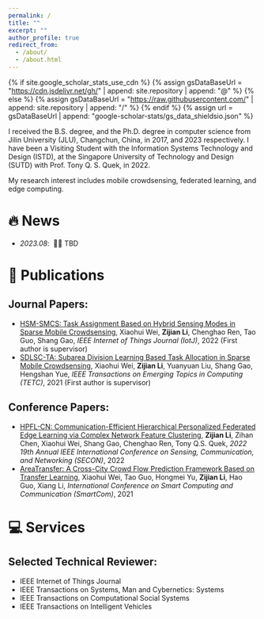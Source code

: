 ```yaml
---
permalink: /
title: ""
excerpt: ""
author_profile: true
redirect_from: 
  - /about/
  - /about.html
---
```


{% if site.google_scholar_stats_use_cdn %}
{% assign gsDataBaseUrl = "https://cdn.jsdelivr.net/gh/" | append: site.repository | append: "@" %}
{% else %}
{% assign gsDataBaseUrl = "https://raw.githubusercontent.com/" | append: site.repository | append: "/" %}
{% endif %}
{% assign url = gsDataBaseUrl | append: "google-scholar-stats/gs_data_shieldsio.json" %}

<span class='anchor' id='about-me'></span>


I received the B.S. degree, and the Ph.D. degree in computer science from Jilin University (JLU), Changchun, China, in 2017, and 2023 respectively. I have been a Visiting Student with the Information Systems Technology and Design (ISTD), at the Singapore University of Technology and Design (SUTD) with Prof. Tony Q. S. Quek, in 2022. 

My research interest includes mobile crowdsensing, federated learning, and edge computing.

# 🔥 News
- *2023.08*: &nbsp;🎉🎉 TBD


# 📝 Publications 

## Journal Papers:

- [HSM-SMCS: Task Assignment Based on Hybrid Sensing Modes in Sparse Mobile Crowdsensing](https://ieeexplore.ieee.org/abstract/document/9711556), Xiaohui Wei, **Zijian Li**, Chenghao Ren, Tao Guo, Shang Gao, *IEEE Internet of Things Journal (IotJ)*, 2022 (First author is supervisor)
- [SDLSC-TA: Subarea Division Learning Based Task Allocation in Sparse Mobile Crowdsensing](https://ieeexplore.ieee.org/abstract/document/9296817), Xiaohui Wei, **Zijian Li**, Yuanyuan Liu, Shang Gao, Hengshan Yue, *IEEE Transactions on Emerging Topics in Computing (TETC)*, 2021 (First author is supervisor)

## Conference Papers:
- [HPFL-CN: Communication-Efficient Hierarchical Personalized Federated Edge Learning via Complex Network Feature Clustering](https://ieeexplore.ieee.org/abstract/document/9918588), **Zijian Li**, Zihan Chen, Xiaohui Wei, Shang Gao, Chenghao Ren, Tony Q.S. Quek, *2022 19th Annual IEEE International Conference on Sensing, Communication, and Networking (SECON)*, 2022
- [AreaTransfer: A Cross-City Crowd Flow Prediction Framework Based on Transfer Learning](https://link.springer.com/chapter/10.1007/978-3-030-97774-0_22), Xiaohui Wei, Tao Guo, Hongmei Yu, **Zijian Li**, Hao Guo, Xiang Li, *International Conference on Smart Computing and Communication (SmartCom)*, 2021 


# 💻 Services

## Selected Technical Reviewer:
- IEEE Internet of Things Journal
- IEEE Transactions on Systems, Man and Cybernetics: Systems
- IEEE Transactions on Computational Social Systems
- IEEE Transactions on Intelligent Vehicles



